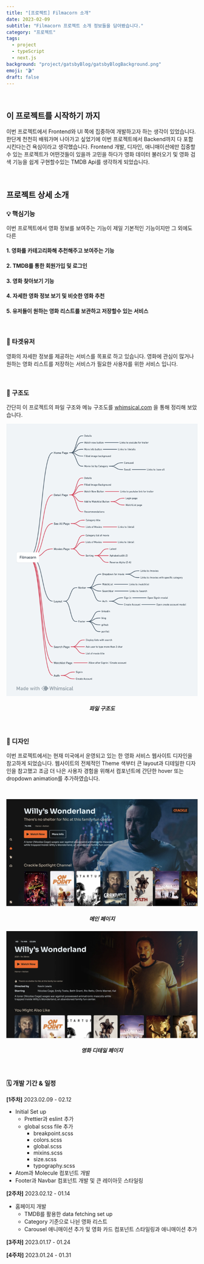 ```yaml
---
title: "[프로젝트] Filmacorn 소개"
date: 2023-02-09
subtitle: "Filmacorn 프로젝트 소개 정보들을 담아봤습니다."
category: "프로젝트"
tags:
  - project
  - typeScript
  - next.js
background: "project/gatsbyBlog/gatsbyBlogBackground.png"
emoji: "🎬"
draft: false
---
```


</br>

## 이 프로젝트를 시작하기 까지

이번 프로젝트에서 Frontend와 UI 쪽에 집중하여 개발하고자 하는 생각이 있었습니다. 한단계 천천히 배워가며 나아가고 싶었기에 이번 프로젝트에서 Backend까지 다 포함 시킨다는건 욕심이라고 생각했습니다. Frontend 개발, 디자인, 애니매이션에만 집중할수 있는 프로젝트가 어떤것들이 있을까 고민을 하다가 영화 데이터 불러오기 및 영화 검색 기능을 쉽게 구현할수있는 TMDB Api를 생각하게 되었습니다. 

<br/>

## 프로젝트 상세 소개

### 💡 핵심기능

이번 프로젝트에서 영화 정보를 보여주는 기능이 제일 기본적인 기능이지만 그 외에도 다른 

#### 1. 영화를 카테고리화해 추천해주고 보여주는 기능

#### 2. TMDB를 통한 회원가입 및 로그인

#### 3. 영화 찾아보기 기능

#### 4. 자세한 영화 정보 보기 및 비슷한 영화 추천

#### 5. 유저들이 원하는 영화 리스트를 보관하고 저장할수 있는 서비스

<br/>

### 🎯 타겟유저

영화의 자세한 정보를 제공하는 서비스를 목표로 하고 있습니다. 영화에 관심이 많거나 원하는 영화 리스트를 저장하는 서비스가 필요한 사용자를 위한 서비스 입니다.

<br/>

### 🧱 구조도

간단히 이 프로젝트의 파일 구조와 메뉴 구조도를 [whimsical.com](http://whimsical.com) 을 통해 정리해 보았습니다.

<div style="width:100%; margin:auto; text-align:center;">

![filmacorn파일구조도](../../assets/images/project/Filmacorn/filmacornFiles.png)

##### 파일 구조도

</div>

<br/>

### 🎨 디자인

이번 프로젝트에서는 현재 미국에서 운영되고 있는 한 영화 서비스 웹사이트 디자인을 참고하게 되었습니다. 웹사이트의 전체적인 Theme 색부터 큰 layout과 디테일한 디자인을 참고했고 조금 더 나은 사용자 경험을 위해서 컴포넌트에 간단한 hover 또는 dropdown animation를 추가하였습니다. 

<br/>

<div style="width:100%; margin:auto; text-align:center;">

![filmacornDesignI](../../assets/images/project/Filmacorn/filmacornDesignI.png)

##### 메인 페이지 

</div>

<div style="width:100%; margin:auto; text-align:center;">

![filmacornDesignII](../../assets/images/project/Filmacorn/filmacornDesignII.png)

##### 영화 디테일 페이지

</div>

<br/>

### 🗓️ 개발 기간 & 일정

<b>[1주차]</b> 2023.02.09 - 02.12

- Initial Set up
  - Prettier과 eslint 추가 
  - global scss file 추가 
    - breakpoint.scss
    - colors.scss
    - global.scss
    - mixins.scss
    - size.scss
    - typography.scss
- Atom과 Molecule 컴포넌트 개발
- Footer과 Navbar 컴포넌트 개발 및 큰 레이아웃 스타일링

<b>[2주차]</b> 2023.02.12 - 01.14
- 홈페이지 개발 
  - TMDB를 활용한 data fetching set up
  - Category 기준으로 나뉜 영화 리스트
  - Carousel 애니매이션 추가 및 영화 카드 컴포넌트 스타일링과 애니매이션 추가





<b>[3주차]</b> 2023.01.17 - 01.24


<b>[4주차]</b> 2023.01.24 - 01.31


<br/>
